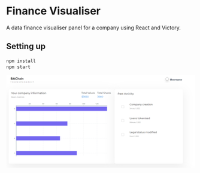# Finance Visualiser
A data finance visualiser panel for a company using React and Victory.


## Setting up
```
npm install
npm start
```

![Application Screenshot](https://github.com/namanjain020/finance-visualiser/blob/master/display.png)
